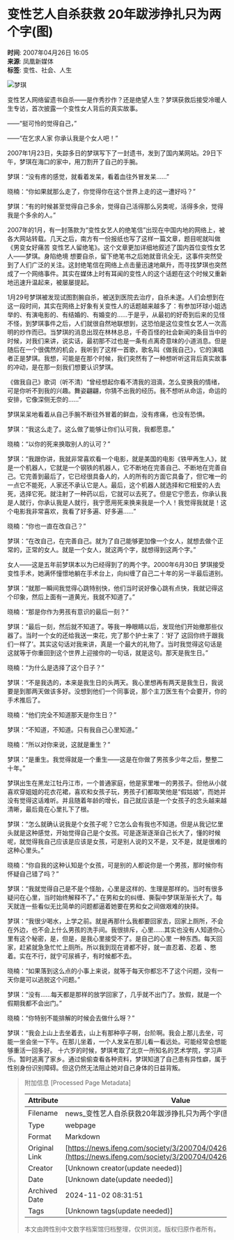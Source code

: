 # 变性艺人自杀获救 20年跋涉挣扎只为两个字(图)

**时间**: 2007年04月26日 16:05  
**来源**: 凤凰新媒体  
**标签**: 变性、社会、人生

![梦琪](http://img.ifeng.com/res/200704/0426_94308.jpg)

变性艺人网络留遗书自杀——是作秀抄作？还是绝望人生？梦琪获救后接受冷暖人生专访，首次披露一个变性女人背后的真实故事。

——“挺可怜的觉得自己，”

——“在乞求人家 你承认我是个女人吧！”

2007年1月23日，失踪多日的梦琪写下了一封遗书，发到了国内某网站。29日下午，梦琪在海口的家中，用刀割开了自己的手腕。

梦琪：“没有疼的感觉，就看着发呆，看着血往外冒发呆……”

晓楠：“你如果就那么走了，你觉得你在这个世界上走的这一遭好吗？”

梦琪：“有的时候甚至觉得自己多余，觉得自己活得那么另类呢，活得多余，觉得我是个多余的人。”

2007年的1月，有一封落款为“变性女艺人的绝笔信”出现在中国内地的网络上，被各大网站转载。几天之后，南方有一份报纸也写了这样一篇文章，题目呢就叫做《男变女好痛苦 变性艺人留绝笔》。这个文章更加详细地叙述了国内首位变性女艺人——梦琪。身陷绝境 想要自杀，留下绝笔书之后她就音讯全无，这事件突然受到了人们广泛的关注。这封绝笔信在网络上点击量迅速地飙升，而寻找梦琪也突然成了一个网络事件。其实在媒体上时有耳闻的变性人的这个话题在这个时候又重新地迅速升温起来，被屡屡提起。

1月29号梦琪被发现试图割腕自杀，被送到医院去治疗，自杀未遂。人们会想到在这一段时间，其实在网络上好象有关变性人的话题越来越多了：有参加环球小姐选举的、有演电影的、有结婚的、有婚变的……于是乎，从最初的好奇到后来的见怪不怪，到梦琪事件之后，人们就很自然地联想到，这恐怕是这位变性女艺人一次高明的炒作而已。当梦琪的消息出现在林林总总，千奇百怪的社会新闻的条目当中的时候，对我们来讲，说实话，最初那不过也是一条有点离奇意味的小道消息。但是随后在一个很偶然的机会，我听到了这样一首歌，歌名叫《做我自己》，它的演唱者正是梦琪。我想，可能是在那个时候，我们突然有了一种想听听这背后真实故事的冲动，是在那一刻我们想要认识梦琪。

《做我自己》歌词（听不清）“曾经想起你看不清我的泪滴，怎么变换我的情绪，可是你听不到我的兴趣。舞姿翩翩，你猜不出我的经历。我不想听从命运，命运的安排，它像深侧无奈的……”

梦琪呆呆地看着从自己手腕不断往外冒着的鲜血，没有疼痛，也没有恐惧。

梦琪：“我这么走了。这么做了能够让你们认可我，我都愿意。”

晓楠：“以你的死来换取别人的认可？”

梦琪：“我跟你讲，我就非常喜欢看一个电影，就是美国的电影《铁甲再生人》，就是一个机器人，它就是一个钢铁的机器人，它不断地在完善自己、不断地在完善自己。它完善到最后了，它已经很具备人的，人的所有的方面它具备了，但它唯一的一点它不能死，人家还不承认它是人。最后，这个机器人就选择和它相爱的人去死，选择它死。就注射了一种药以后，它就可以去死了。但是它宁愿去，你承认我是人就行，你承认我是人就行，我宁愿用死来换来我是一个人！我觉得我就是！这个电影我非常喜欢，我看了好多遍、好多遍……”

晓楠：“你也一直在改自己？”

梦琪：“在改自己，在完善自己。就为了自己能够更加像一个女人，就想去做个正常的，正常的女人。就是一个女人，就这两个字，就想得到这两个字。”

女人——这是五年前梦琪本以为已经得到了的两个字。2000年6月30日 梦琪接受变性手术，她满怀憧憬地躺在手术台上，向纠缠了自己二十年的另一半最后道别。

梦琪：“就那一瞬间我觉得心跳特别快，他们当时说好像心跳有点快，我就记得这个印象，然后上面有一道黄光，我就不知道了。”

晓楠：“那是你作为男孩有意识的最后一刻？”

梦琪：“最后一刻，然后就不知道了。等我一睁眼睛以后，发现他们开始撤那些仪器了。当时一个女的还给我送一束花，完了那个护士来了：‘好了 这回你终于跟我们一样了’。其实这句话对我来讲，真是一个最大的礼物了。当时我觉得这句话是这就等于你重回到这个世界上迎接你的一句话，就是这句。那天是我生日。”

晓楠：“为什么是选择了这个日子？”

梦琪：“不是我选的，本来是我生日的头两天。我心里想再有两天是我生日，我说要是到那两天做该多好。没想到他们一个同事说，那个主刀医生有个会要开，你的手术推后了。

晓楠：“他们完全不知道那天是你生日？”

梦琪：“不知道，不知道。只有我自己心里知道。”

晓楠：“所以对你来说，这就是重生？”

梦琪：“是重生。我觉得就是一个重生——这是在你做了男孩多少年之后，整整二十年。”

梦琪出生在黑龙江牡丹江市，一个普通家庭，他是家里唯一的男孩子。但他从小就喜欢穿姐姐的花衣花裙，喜欢和女孩子玩，男孩子们都取笑他是“假姑娘”，而她并没有觉得这话难听。并且随着年龄的增长，自己就应该是一个女孩子的念头越来越清晰，最后竟在心里扎下了根。

梦琪：“怎么就确认说我是个女孩子呢？它怎么会有我也不知道。但是从我记忆里头就是这种感觉，开始觉得自己是个女孩。可是逐渐逐渐自己长大了，懂的时候呢，就觉得我自己应该是应该是女孩，可是别人说的又不是，又不是，就是很难的这种心里头。”

晓楠：“你自我的这种认知是个女孩，可是别的人都说你是一个男孩，那时候你有怀疑自己错了吗？”

梦琪：“我就觉得自己是不是个怪胎，心里是这样的、生理是那样的。当时有很多疑问在心里，当时始终解释不了。” 在男和女的纠缠、撕裂中梦琪渐渐长大了。每天就连一些看似无比简单的问题都逼着她要在男和女之间做艰难的抉择。

梦琪：“我很少喝水，上学之前。就是再那什么我都要回家去，回家上厕所，不会在外边，也不会上什么男孩的洗手间。我很排斥，心里……其实也没有人知道你心里有这个秘密，是，但是，是我心里接受不了。是自己的心里 一种东西。每天回家，赶紧就急急忙忙上厕所。所以我到现在肾都不好，就一直忍着、忍着 、憋着。实在不行，就宁可尿裤子，有时候都不去。

晓楠：“如果落到这么点的小事上来说，就等于每天你都忘不了这个问题，没有一天你是可以逃脱这个问题。”

梦琪：“没有……每天都是那样的放学回家了，几乎就不出门了。放假，就是一个假期我都不会出门。”

晓楠：“你特别不能排解的时候会去做什么呀？”

梦琪：“我会上山上去坐着去，山上有那种亭子啊，台阶啊。我会上那儿去坐，可能一坐会坐一下午。在那儿坐着，一个人发呆在那儿看一看远处。可能经常会想能够重活一回多好。 十六岁的时候，梦琪考取了北京一所知名的艺术学院，学习声乐。暂时逃离了家乡。通过偷偷查看各种资料，梦琪知道了自己患有异性癖，属于性别身份识别障碍。但这仍然无法阻止她对自己身体的日益背叛。

> 附加信息 [Processed Page Metadata]
>
> | Attribute       | Value                                  |
> |-----------------|----------------------------------------|
> | Filename        | news_变性艺人自杀获救20年跋涉挣扎只为两个字(图).md                             |
> | Type            | webpage                                 |
> | Format          | Markdown                               |
> | Original Link   | [https://news.ifeng.com/society/3/200704/0426_345_109635.shtml](https://news.ifeng.com/society/3/200704/0426_345_109635.shtml)                       |
> | Creator         | [Unknown creator(update needed)]                              |
> | Date            | [Unknown date(update needed)]                                 |
> | Archived Date   | 2024-11-02 08:31:51                             |
> | Tags            | [Unknown tags(update needed)]                                 |
>
> 本文由跨性别中文数字档案馆归档整理，仅供浏览。版权归原作者所有。
>